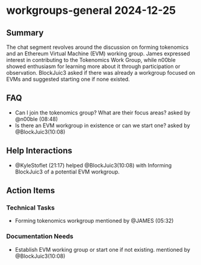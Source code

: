 # workgroups-general 2024-12-25

## Summary
The chat segment revolves around the discussion on forming tokenomics and an Ethereum Virtual Machine (EVM) working group. James expressed interest in contributing to the Tokenomics Work Group, while n00ble showed enthusiasm for learning more about it through participation or observation. BlockJuic3 asked if there was already a workgroup focused on EVMs and suggested starting one if none existed.

## FAQ
- Can I join the tokenomics group? What are their focus areas? asked by @n00ble (08:48)
- Is there an EVM workgroup in existence or can we start one? asked by @BlockJuic3(10:08)

## Help Interactions
- @KyleStoflet (21:17) helped @BlockJuic3(10:08) with Informing BlockJuic3 of a potential EVM workgroup.

## Action Items

### Technical Tasks
- Forming tokenomics workgroup mentioned by @JAMES (05:32)

### Documentation Needs
- Establish EVM working group or start one if not existing. mentioned by @BlockJuic3(10:08)